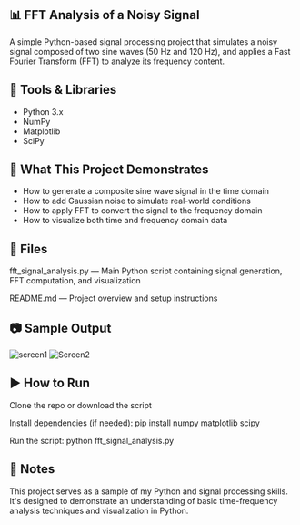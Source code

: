 ## 📊 FFT Analysis of a Noisy Signal

A simple Python-based signal processing project that simulates a noisy signal composed of two sine waves (50 Hz and 120 Hz), and applies a Fast Fourier Transform (FFT) to analyze its frequency content.

## 🔧 Tools & Libraries

- Python 3.x
- NumPy
- Matplotlib
- SciPy

## 🧠 What This Project Demonstrates

- How to generate a composite sine wave signal in the time domain
- How to add Gaussian noise to simulate real-world conditions
- How to apply FFT to convert the signal to the frequency domain
- How to visualize both time and frequency domain data

## 📁 Files
fft_signal_analysis.py — Main Python script containing signal generation, FFT computation, and visualization

README.md — Project overview and setup instructions

## 📷 Sample Output
![screen1](https://github.com/user-attachments/assets/7cb6c44b-a8cb-4a53-865b-a3a155357b52)
![Screen2](https://github.com/user-attachments/assets/0de79f10-0393-4813-ba01-ea79c5244405)


## ▶️ How to Run
Clone the repo or download the script

Install dependencies (if needed):
pip install numpy matplotlib scipy

Run the script:
python fft_signal_analysis.py

## 📌 Notes
This project serves as a sample of my Python and signal processing skills. It's designed to demonstrate an understanding of basic time-frequency analysis techniques and visualization in Python.
